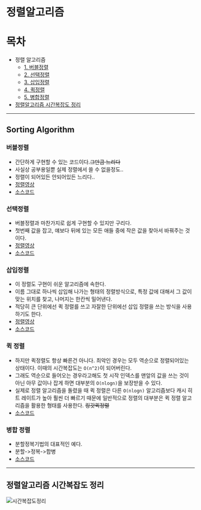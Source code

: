 # 정렬알고리즘

# 목차
- 정렬 알고리즘
  - [1. 버블정렬](#버블정렬)
  - [2. 선택정렬](#선택정렬)
  - [3. 삽입정렬](#삽입정렬)
  - [4. 퀵정렬](#퀵-정렬)
  - [5. 병합정렬](#병합-정렬)
- [정렬알고리즘 시간복잡도 정리](#정렬알고리즘-시간복잡도-정리)
---
## Sorting Algorithm

### 버블정렬
- 간단하게 구현할 수 있는 코드이다.~~그만큼 느리다~~
- 사실상 공부용일뿐 실제 정렬에서 쓸 수 없을정도..
- 정렬이 되어있든 안되어있든 느리다..
- [정렬영상](https://youtu.be/Cq7SMsQBEUw)
- [소스코드](/src/main/java/com/essri/algorithm/BubbleSort.java)

### 선택정렬
- 버블정렬과 마찬가지로 쉽게 구현할 수 있지만 구리다.
- 첫번째 값을 잡고, 얘보다 뒤에 있는 모든 애들 중에 작은 값을 찾아서 바꿔주는 것이다.
- [정렬영상](https://youtu.be/92BfuxHn2XE)
- [소스코드](/src/main/java/com/essri/algorithm/SelectionSort.java)

### 삽입정렬
- 이 정렬도 구현이 쉬운 알고리즘에 속한다.
- 이름 그대로 하나씩 삽입해 나가는 형태의 정렬방식으로, 특정 값에 대해서 그 값이 맞는 위치를 찾고, 나머지는 한칸씩 밀어낸다.
- 적당히 큰 단위에선 퀵 정렬를 쓰고 자잘한 단위에선 삽입 정렬을 쓰는 방식을 사용하기도 한다.
- [정렬영상](https://youtu.be/8oJS1BMKE64)
- [소스코드](/src/main/java/com/essri/algorithm/InsertionSort.java)

### 퀵 정렬
- 하지만 퀵정렬도 항상 빠른건 아니다. 최악인 경우는 모두 역순으로 정렬되어있는 상태이다. 이때의 시간복잡도는 `O(n^2)`이 되어버린다.
- 그래도 역순으로 들어오는 경우라고해도 첫 시작 인덱스를 맨앞의 값을 쓰는 것이 아닌 아무 값이나 잡게 하면 대부분의 `O(nlogn)`을 보장받을 수 있다.
- 실제로 정렬 알고리즘을 돌렸을 때 퀵 정렬은 다른 `O(nlogn)` 알고리즘보다 캐시 히트 레이트가 높아 훨씬 더 빠르기 때문에 일반적으로 정렬의 대부분은 퀵 정렬 알고리즘을 활용한 형태를 사용한다. ~~킹갓퀵정렬~~
- [소스코드](/src/main/java/com/essri/algorithm/QuickSort.java)

### 병합 정렬
- 분할정복기법의 대표적인 예다.
- 분할->정복->합병
- [소스코드](/src/main/java/com/essri/algorithm/MergeSort.java)
---
## 정렬알고리즘 시간복잡도 정리
![시간복잡도정리](https://files.slack.com/files-pri/TG1SCNSVC-FGX9RGB4L/kakaotalk_photo_2019-03-13-22-27-38.png?pub_secret=8bf3fbcad3)